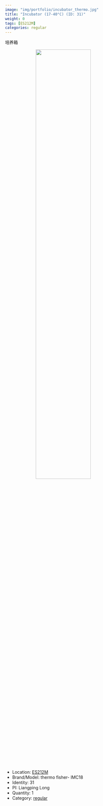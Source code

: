 ```yaml
---
image: "img/portfolio/incubator_thermo.jpg"
title: "Incubator (17-40°C) (ID: 31)"
weight: 0
tags: [ES212M]
categories: regular
---
```


培养箱

<!--more-->

<img src="../../img/portfolio/incubator_thermo.jpg" width="60%" style="display: block; margin: auto;">

- Location: [ES212M](../../tags/es212m)
- Brand/Model: thermo fisher- IMC18
- Identity: 31
- PI: Liangping Long
- Quantity: 1
- Category: [regular](../../categories/regular)







